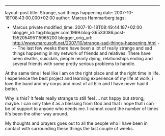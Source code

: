 ---
layout: post
title: Strange, sad things happening
date: 2007-10-18T08:43:00.000+02:00
author: Marcus Hammarberg
tags:
  - Marcus private
modified_time: 2007-10-18T08:49:44.187+02:00
blogger_id: tag:blogger.com,1999:blog-36533086.post-155205495115965200
blogger_orig_url: http://www.marcusoft.net/2007/10/strange-sad-things-happening.html ---
The last few weeks there have been a lot of really strange and sad
things happening in my network of friends and relatives. There have been
deaths, suicidals, people nearly dying,
relationships ending and several friends with some pretty
serious problems to handle.

At the same time i feel like i am on the right place and at the right
time in life. I experience the best project and
learning experience of my life at work, i love the band and my corps and
most of all Elin and I have never had it
better.

Why is this? It feels really strange to still feel ... not happy but
strong, maybe. I can only take it as a blessing from God and that i hope
that i can be of support to anyone who needs me. I cannot count the
number of times it's been the other way around.

My thoughts and prayers goes out to all the people who i have been in
contact with surrounding these things the last
couple of weeks.
